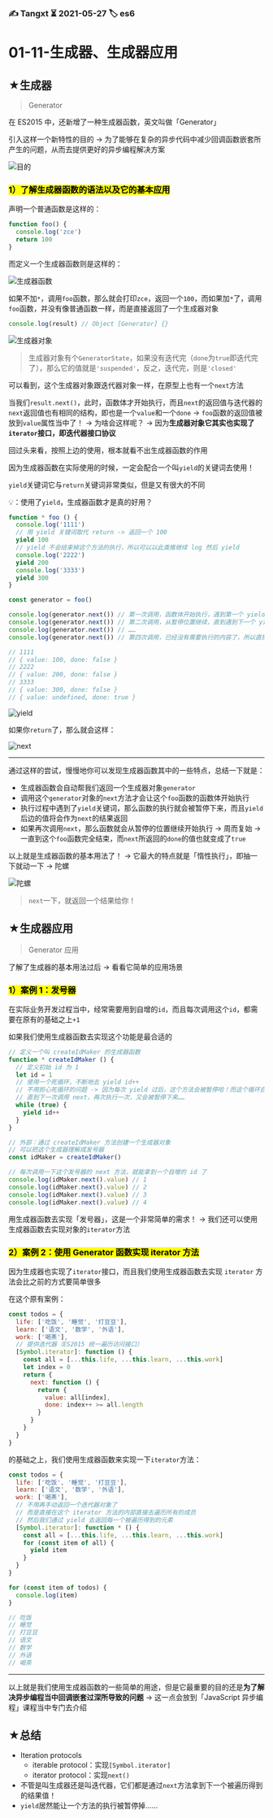 ### ✍️ Tangxt ⏳ 2021-05-27 🏷️ es6

# 01-11-生成器、生成器应用

## ★生成器

> Generator

在 ES2015 中，还新增了一种生成器函数，英文叫做「Generator」

引入这样一个新特性的目的 -> 为了能够在复杂的异步代码中减少回调函数嵌套所产生的问题，从而去提供更好的异步编程解决方案

![目的](assets/img/2021-05-28-19-07-18.png)

### <mark>1）了解生成器函数的语法以及它的基本应用</mark>

声明一个普通函数是这样的：

``` js
function foo() {
  console.log('zce')
  return 100
}
```

而定义一个生成器函数则是这样的：

![生成器函数](assets/img/2021-05-29-20-12-16.png)

如果不加`*`，调用`foo`函数，那么就会打印`zce`，返回一个`100`，而如果加`*`了，调用`foo`函数，并没有像普通函数一样，而是直接返回了一个生成器对象

``` js
console.log(result) // Object [Generator] {}
```

![生成器对象](assets/img/2021-05-29-20-17-39.png)

> 生成器对象有个`GeneratorState`，如果没有迭代完（`done`为`true`即迭代完了），那么它的值就是`'suspended'`，反之，迭代完，则是`'closed'`

可以看到，这个生成器对象跟迭代器对象一样，在原型上也有一个`next`方法

当我们`result.next()`，此时，函数体才开始执行，而且`next`的返回值与迭代器的`next`返回值也有相同的结构，即也是一个`value`和一个`done` -> `foo`函数的返回值被放到`value`属性当中了！ -> 为啥会这样呢？ -> 因为**生成器对象它其实也实现了`iterator`接口，即迭代器接口协议**

回过头来看，按照上边的使用，根本就看不出生成器函数的作用

因为生成器函数在实际使用的时候，一定会配合一个叫`yield`的关键词去使用！

`yield`关键词它与`return`关键词非常类似，但是又有很大的不同

💡：使用了`yield`，生成器函数才是真的好用？

``` js
function * foo () {
  console.log('1111')
  // 用 yield 关键词取代 return -> 返回一个 100
  yield 100
  // yield 不会结束掉这个方法的执行，所以可以以此类推继续 log 然后 yield
  console.log('2222')
  yield 200
  console.log('3333')
  yield 300
}

const generator = foo()

console.log(generator.next()) // 第一次调用，函数体开始执行，遇到第一个 yield 暂停
console.log(generator.next()) // 第二次调用，从暂停位置继续，直到遇到下一个 yield 再次暂停
console.log(generator.next()) // ……
console.log(generator.next()) // 第四次调用，已经没有需要执行的内容了，所以直接得到 undefined

// 1111
// { value: 100, done: false }
// 2222
// { value: 200, done: false }
// 3333
// { value: 300, done: false }
// { value: undefined, done: true }
```

![yield](assets/img/2021-05-30-10-54-20.png)

如果你`return`了，那么就会这样：

![next](assets/img/2021-05-30-11-01-35.png)

---

通过这样的尝试，慢慢地你可以发现生成器函数其中的一些特点，总结一下就是：

- 生成器函数会自动帮我们返回一个生成器对象`generator`
- 调用这个`generator`对象的`next`方法才会让这个`foo`函数的函数体开始执行
- 执行过程中遇到了`yield`关键词，那么函数的执行就会被暂停下来，而且`yield`后边的值将会作为`next`的结果返回
- 如果再次调用`next`，那么函数就会从暂停的位置继续开始执行 -> 周而复始 -> 一直到这个`foo`函数完全结束，而`next`所返回的`done`的值也就变成了`true`

以上就是生成器函数的基本用法了！ -> 它最大的特点就是「惰性执行」，即抽一下就动一下 -> 陀螺

![陀螺](assets/img/2021-05-30-11-14-12.png)

> `next`一下，就返回一个结果给你！

## ★生成器应用

> Generator 应用

了解了生成器的基本用法过后 -> 看看它简单的应用场景

### <mark>1）案例 1：发号器</mark>

在实际业务开发过程当中，经常需要用到自增的`id`，而且每次调用这个`id`，都需要在原有的基础之上`+1`

如果我们使用生成器函数去实现这个功能是最合适的

``` js
// 定义一个叫 createIdMaker 的生成器函数
function * createIdMaker () {
  // 定义初始 id 为 1
  let id = 1
  // 使用一个死循环，不断地去 yield id++
  // 不用担心死循环的问题 -> 因为每次 yield 过后，这个方法会被暂停哈！而这个循环自然也就被暂停了！
  // 直到下一次调用 next，再次执行一次，又会被暂停下来……
  while (true) {
    yield id++
  }
}

// 外部：通过 createIdMaker 方法创建一个生成器对象
// 可以把这个生成器理解成发号器
const idMaker = createIdMaker()

// 每次调用一下这个发号器的 next 方法，就能拿到一个自增的 id 了
console.log(idMaker.next().value) // 1
console.log(idMaker.next().value) // 2
console.log(idMaker.next().value) // 3
console.log(idMaker.next().value) // 4
```

用生成器函数去实现「发号器」，这是一个非常简单的需求！ -> 我们还可以使用生成器函数去实现对象的`iterator`方法

### <mark>2）案例 2：使用 Generator 函数实现 iterator 方法</mark>

因为生成器也实现了`iterator`接口，而且我们使用生成器函数去实现 `iterator` 方法会比之前的方式要简单很多

在这个原有案例：

``` js
const todos = {
  life: ['吃饭', '睡觉', '打豆豆'],
  learn: ['语文', '数学', '外语'],
  work: ['喝茶'],
  // 提供迭代器（ES2015 统一遍历访问接口）
  [Symbol.iterator]: function () {
    const all = [...this.life, ...this.learn, ...this.work]
    let index = 0
    return {
      next: function () {
        return {
          value: all[index],
          done: index++ >= all.length
        }
      }
    }
  }
}
```

的基础之上，我们使用生成器函数来实现一下`iterator`方法：

``` js
const todos = {
  life: ['吃饭', '睡觉', '打豆豆'],
  learn: ['语文', '数学', '外语'],
  work: ['喝茶'],
  // 不用再手动返回一个迭代器对象了
  // 而是直接在这个 iterator 方法的内部直接去遍历所有的成员
  // 然后我们通过 yield 去返回每一个被遍历得到的元素
  [Symbol.iterator]: function * () {
    const all = [...this.life, ...this.learn, ...this.work]
    for (const item of all) {
      yield item
    }
  }
}

for (const item of todos) {
  console.log(item)
}

// 吃饭
// 睡觉
// 打豆豆
// 语文
// 数学
// 外语
// 喝茶
```

---

以上就是我们使用生成器函数的一些简单的用途，但是它最重要的目的还是**为了解决异步编程当中回调嵌套过深所导致的问题** -> 这一点会放到「JavaScript 异步编程」课程当中专门去介绍

## ★总结

- Iteration protocols
  - iterable protocol：实现`[Symbol.iterator]`
  - iterator protocol：实现`next()`
- 不管是叫生成器还是叫迭代器，它们都是通过`next`方法拿到下一个被遍历得到的结果值！
- `yield`居然能让一个方法的执行被暂停掉……